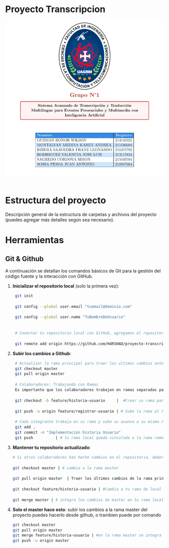 # Proyecto Transcripcion
![](./documentacion/img/caratula.png)
<br/><br/>

# Estructura del proyecto
Descripción general de la estructura de carpetas y archivos del proyecto (puedes agregar más detalles según sea necesario).


# Herramientas
## Git & Github

A continuación se detallan los comandos básicos de Git para la gestión del código fuente y la interacción con GitHub.
1. **Inicializar el repositorio local** (solo la primera vez):

   ```bash
    git init

    git config --global user.email "tuemail@dominio.com"

    git config --global user.name "TuNombreDeUsuario"
  

    # Conectar tu repositorio local con GitHub, agregamos el repositorio remoto de GitHub (solo la primera vez).

    git remote add origin https://github.com/H4RSHAD/proyecto-transcripcion.git 
    ```
2. **Subir los cambios a Github**:
   ```bash
    # Actualizar la rama principal para traer los ultimos cambios antes de enviar los tuyos.
    git checkout master
    git pull origin master

    # Colaboradores: Trabajando con Ramas
    Es importante que los colaboradores trabajen en ramas separadas para evitar conflictos

    git checkout -b feature/historia-usuario     |  #Crear su rama para la historia de usuario asignada 
    
    git push -u origin feature/registrar-usuario | # Sube la rama al repositorio, la primera vez se usa -u origin para vincular el local con el remoto

    # Cada integrante trabaja en su rama y sube su avance a su misma rama
    git add .
    git commit -m "Implementación historia Usuario"
    git push          | # tu rama local queda vinculada a la rama remota, y ya no necesitarás especificarla cada vez.
    ```
3. **Mantener tu repositorio actualizado**:
    ```bash
    # Si otros colaboradores han hecho cambios en el repositorio, deberás actualizar tu copia local antes de poder subir tus propios cambios.
    
    git checkout master | # cambia a la rama master

    git pull origin master  | Traer los últimos cambios de la rama principal (master):

    git checkout feature/historia-usuario | #Cambia a tu rama de local o de trabajo

    git merge master | # integra los cambios de master en tu rama local

    ```
4. **Solo el master hace esto**:
    subir los cambios a la rama master del proyecto puedes hacerlo desde github, o trambien puede por comando
    ```bash
    git checkout master
    git pull origin master
    git merge feature/historia-usuario | #en la rama master se integra la historia de usuario asignada
    git push -u origin master
    ```